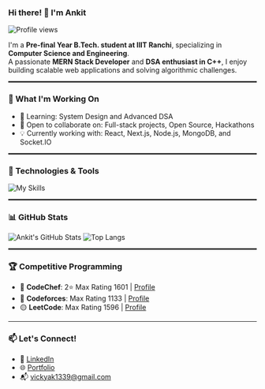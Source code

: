 ### Hi there! 👋 I'm Ankit

![Profile views](https://komarev.com/ghpvc/?username=ankit03ak&color=blue)

I'm a **Pre-final Year B.Tech. student at IIIT Ranchi**, specializing in **Computer Science and Engineering**.  
A passionate **MERN Stack Developer** and **DSA enthusiast in C++**, I enjoy building scalable web applications and solving algorithmic challenges.

<hr style="height:3px; background-color:#333; border:none;">


### 🚀 What I'm Working On
<!-- - 🛠 Building: A Netflix-inspired full-stack streaming platform with Cloudinary & JWT -->
- 💬 Learning: System Design and Advanced DSA
- 🤝 Open to collaborate on: Full-stack projects, Open Source, Hackathons
- 💡 Currently working with: React, Next.js, Node.js, MongoDB, and Socket.IO


<hr style="height:3px; background-color:#333; border:none;">


### 🔧 Technologies & Tools
![My Skills](https://skillicons.dev/icons?i=react,nextjs,nodejs,express,mongodb,git,cpp,js,python,postman,vscode)

<hr style="height:3px; background-color:#333; border:none;">

### 📊 GitHub Stats
<!-- Use GitHub Readme Stats - visit https://github.com/anuraghazra/github-readme-stats -->
![Ankit's GitHub Stats](https://github-readme-stats.vercel.app/api?username=ankit03ak&show_icons=true&theme=radical)
![Top Langs](https://github-readme-stats.vercel.app/api/top-langs/?username=ankit03ak&layout=compact&theme=radical)

<hr style="height:3px; background-color:#333; border:none;">


### 🏆 Competitive Programming
- 🔹 **CodeChef**: 2⭐ Max Rating 1601 | [Profile](https://www.codechef.com/users/ankitk7011)
- 🔸 **Codeforces**: Max Rating 1133 | [Profile](https://codeforces.com/profile/ankitk1107)
- 🟡 **LeetCode**: Max Rating 1596 | [Profile](https://leetcode.com/u/ankitk7011/)

---

### 📫 Let's Connect!
- 💼 [LinkedIn](https://www.linkedin.com/in/ankit-kumar-b2206436a)
- 🌐 [Portfolio](https://ankitk-portfolio.vercel.app/)
- 📬 vickyak1339@gmail.com
